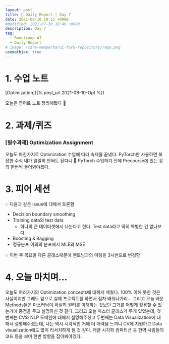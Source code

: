 ```yaml
---
layout: post
title: 📔 Daily Report | Day 7
date: 2021-08-10 10:15 +0900
#modified: 2021-07-30 18:49 +0900
description: Day 7
tag:
  - Boostcamp AI
  - Daily Report
# image: /cara-memperbarui-fork-repository/repo.png
usemathjax: true
---
```


# 1. 수업 노트

[Optimization]({% post_url 2021-08-10-Opt %})

오늘은 영어로 노트 정리해봤다 🕺

# 2. 과제/퀴즈

### [필수과제] Optimization Assignment

오늘도 마찬가지로 Optimization 수업에 따라 숙제를 끝냈다. PyTorch만 사용하면 복잡한 수식 내가 일일히 안써도 된다니 🥺 PyTorch 수업하기 전에 Precourse에 있는 강의 한번씩 들어봐야겠다.

# 3. 피어 세션

💡 다음과 같은 issue에 대해서 토론함
- Decision boundary smoothing
- Training data와 test data
    * 하나의 큰 데이터셋에서 나눈다고 한다. Test data라고 딱히 특별한 건 없나보다.
- Boosting & Bagging
- 정규분포 이외의 분포에서 MLE와 MSE

💡 이번 주 목요일 다른 클래스때문에 멘토님과의 미팅을 3시반으로 변경함

# 4. 오늘 마치며...

오늘도 여러가지의 Optimization concepts에 대해서 배웠다. 100% 이해 못한 것은 사실이지만 그래도 앞으로 실제 프로젝트를 하면서 점차 배워나가리... 그리고 오늘 배운 Methods들은 마스터님이 확실히 원리를 이해하는 것보단 그거를 어떻게 활용할 수 있는가에 중점을 두고 설명하신 것 같다. 그리고 오늘 마스터 클래스가 두개 있었는데, 첫번째는 CV와 NLP 도메인에 대해서 설명해주셨고 두번째는 Data Visualization에 대해서 설명해주셨는데, 나는 역시 시각적인 거에 더 매력을 느끼니 CV에 지원하고 Data visualization에도 많이 리서치하게 될 것 같다. 캐글 시각화 컴피티션 등 현역 사람들의 코드 등을 보며 한번 방향을 잡아봐야겠다.
